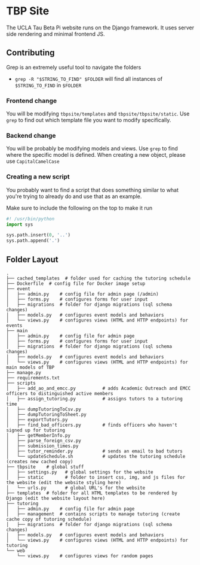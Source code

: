 # TBP Site

The UCLA Tau Beta Pi website runs on the Django framework.  It uses server side rendering and minimal frontend JS.


## Contributing
Grep is an extremely useful tool to navigate the folders
  - `grep -R "$STRING_TO_FIND" $FOLDER` will find all instances of `$STRING_TO_FIND` in `$FOLDER`

### Frontend change
You will be modifying `tbpsite/templates` and `tbpsite/tbpsite/static`.  Use `grep` to find out which template file you want to modify specifically.

### Backend change
You will be probably be modifying models and views.  Use `grep` to find where the specific model is defined.
When creating a new object, please use `CapitalCamelCase`

### Creating a new script
You probably want to find a script that does something similar to what you're trying to already do and use that as an example.  

Make sure to include the following on the top to make it run
``` python
#! /usr/bin/python
import sys

sys.path.insert(0, '..')
sys.path.append('.')
```

## Folder Layout
```
.
├── cached_templates  # folder used for caching the tutoring schedule
├── Dockerfile  # config file for Docker image setup
├── event
│   ├── admin.py    # config file for admin page (/admin)
│   ├── forms.py    # configures forms for user input
│   ├── migrations  # folder for django migrations (sql schema changes)
│   ├── models.py   # configures event models and behaviors
│   └── views.py    # configures views (HTML and HTTP endpoints) for events
├── main
│   ├── admin.py    # config file for admin page
│   ├── forms.py    # configures forms for user input                    
│   ├── migrations  # folder for django migrations (sql schema changes)
│   ├── models.py   # configures event models and behaviors
│   └── views.py    # configures views (HTML and HTTP endpoints) for main models of TBP
├── manage.py
├── requirements.txt
├── scripts
│   ├── add_ao_and_emcc.py          # adds Academic Outreach and EMCC officers to distinguished active members
│   ├── assign_tutoring.py          # assigns tutors to a tutoring time
│   ├── dumpTutoringToCsv.py        
│   ├── dumpTutoringToSheet.py      
│   ├── exportTutors.py
│   ├── find_bad_officers.py        # finds officers who haven't signed up for tutoring
│   ├── getMemberInfo.py    
│   ├── parse_foreign_csv.py
│   ├── submission_times.py
│   ├── tutor_reminder.py           # sends an email to bad tutors
│   └── updateSchedule.sh           # updates the tutoring schedule (creates new cached copy)
├── tbpsite    # global stuff
│   ├── settings.py   # global settings for the website
│   ├── static        # folder to insert css, img, and js files for the website (edit the website styling here)
│   └── urls.py       # global URL's for the website
├── templates  # folder for all HTML templates to be rendered by Django (edit the website layout here)
├── tutoring
│   ├── admin.py    # config file for admin page
│   ├── management  # contains scripts to manage tutoring (create cache copy of tutoring schedule)
│   ├── migrations  # folder for django migrations (sql schema changes)
│   ├── models.py   # configures event models and behaviors
│   └── views.py    # configures views (HTML and HTTP endpoints) for tutoring
└── web
    └── views.py    # configures views for random pages
```
